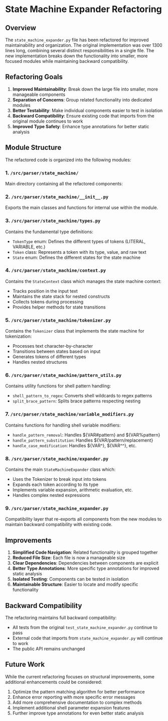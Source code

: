 # State Machine Expander Refactoring

## Overview

The `state_machine_expander.py` file has been refactored for improved maintainability and organization. The original implementation was over 1300 lines long, combining several distinct responsibilities in a single file. The new implementation breaks down the functionality into smaller, more focused modules while maintaining backward compatibility.

## Refactoring Goals

1. **Improved Maintainability**: Break down the large file into smaller, more manageable components
2. **Separation of Concerns**: Group related functionality into dedicated modules
3. **Better Testability**: Make individual components easier to test in isolation
4. **Backward Compatibility**: Ensure existing code that imports from the original module continues to work
5. **Improved Type Safety**: Enhance type annotations for better static analysis

## Module Structure

The refactored code is organized into the following modules:

### 1. `/src/parser/state_machine/`

Main directory containing all the refactored components:

### 2. `/src/parser/state_machine/__init__.py`

Exports the main classes and functions for internal use within the module.

### 3. `/src/parser/state_machine/types.py`

Contains the fundamental type definitions:
- `TokenType` enum: Defines the different types of tokens (LITERAL, VARIABLE, etc.)
- `Token` class: Represents a token with its type, value, and raw text
- `State` enum: Defines the different states for the state machine

### 4. `/src/parser/state_machine/context.py`

Contains the `StateContext` class which manages the state machine context:
- Tracks position in the input text
- Maintains the state stack for nested constructs
- Collects tokens during processing
- Provides helper methods for state transitions

### 5. `/src/parser/state_machine/tokenizer.py`

Contains the `Tokenizer` class that implements the state machine for tokenization:
- Processes text character-by-character
- Transitions between states based on input
- Generates tokens of different types
- Handles nested structures

### 6. `/src/parser/state_machine/pattern_utils.py`

Contains utility functions for shell pattern handling:
- `shell_pattern_to_regex`: Converts shell wildcards to regex patterns
- `split_brace_pattern`: Splits brace patterns respecting nesting

### 7. `/src/parser/state_machine/variable_modifiers.py`

Contains functions for handling shell variable modifiers:
- `handle_pattern_removal`: Handles ${VAR#pattern} and ${VAR%pattern}
- `handle_pattern_substitution`: Handles ${VAR/pattern/replacement}
- `handle_case_modification`: Handles ${VAR^}, ${VAR^^}, etc.

### 8. `/src/parser/state_machine/expander.py`

Contains the main `StateMachineExpander` class which:
- Uses the Tokenizer to break input into tokens
- Expands each token according to its type
- Implements variable expansion, arithmetic evaluation, etc.
- Handles complex nested expressions

### 9. `/src/parser/state_machine_expander.py`

Compatibility layer that re-exports all components from the new modules to maintain backward compatibility with existing code.

## Improvements

1. **Simplified Code Navigation**: Related functionality is grouped together
2. **Reduced File Size**: Each file is now a manageable size
3. **Clear Dependencies**: Dependencies between components are explicit
4. **Better Type Annotations**: More specific type annotations for improved static analysis
5. **Isolated Testing**: Components can be tested in isolation
6. **Maintainable Structure**: Easier to locate and modify specific functionality

## Backward Compatibility

The refactoring maintains full backward compatibility:
- All tests from the original `test_state_machine_expander.py` continue to pass
- External code that imports from `state_machine_expander.py` will continue to work
- The public API remains unchanged

## Future Work

While the current refactoring focuses on structural improvements, some additional enhancements could be considered:

1. Optimize the pattern matching algorithm for better performance
2. Enhance error reporting with more specific error messages
3. Add more comprehensive documentation to complex methods
4. Implement additional shell parameter expansion features
5. Further improve type annotations for even better static analysis